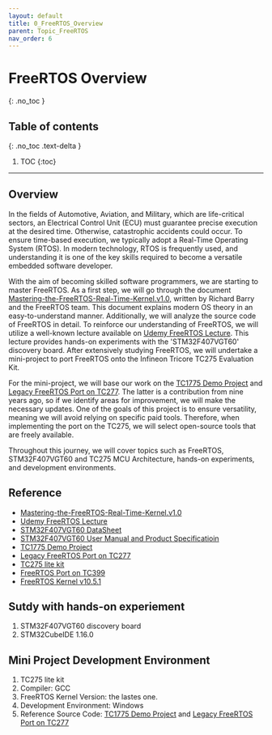 ```yaml
---
layout: default
title: 0_FreeRTOS_Overview
parent: Topic_FreeRTOS
nav_order: 6
---
```


# FreeRTOS Overview
{: .no_toc }

## Table of contents
{: .no_toc .text-delta }

1. TOC
{:toc}

---

## Overview
In the fields of Automotive, Aviation, and Military, which are life-critical sectors, an Electrical Control Unit (ECU) must guarantee precise execution at the desired time. Otherwise, catastrophic accidents could occur. To ensure time-based execution, we typically adopt a Real-Time Operating System (RTOS). In modern technology, RTOS is frequently used, and understanding it is one of the key skills required to become a versatile embedded software developer.

With the aim of becoming skilled software programmers, we are starting to master FreeRTOS. As a first step, we will go through the document [Mastering-the-FreeRTOS-Real-Time-Kernel.v1.0], written by Richard Barry and the FreeRTOS team. This document explains modern OS theory in an easy-to-understand manner. Additionally, we will analyze the source code of FreeRTOS in detail. To reinforce our understanding of FreeRTOS, we will utilize a well-known lecture available on [Udemy FreeRTOS Lecture]. This lecture provides hands-on experiments with the 'STM32F407VGT60' discovery board. After extensively studying FreeRTOS, we will undertake a mini-project to port FreeRTOS onto the Infineon Tricore TC275 Evaluation Kit.

For the mini-project, we will base our work on the [TC1775 Demo Project] and [Legacy FreeRTOS Port on TC277]. The latter is a contribution from nine years ago, so if we identify areas for improvement, we will make the necessary updates. One of the goals of this project is to ensure versatility, meaning we will avoid relying on specific paid tools. Therefore, when implementing the port on the TC275, we will select open-source tools that are freely available.

Throughout this journey, we will cover topics such as FreeRTOS, STM32F407VGT60 and TC275 MCU Architecture, hands-on experiments, and development environments.

## Reference
- [Mastering-the-FreeRTOS-Real-Time-Kernel.v1.0]
- [Udemy FreeRTOS Lecture]
- [STM32F407VGT60 DataSheet]
- [STM32F407VGT60 User Manual and Product Specificatioin]
- [TC1775 Demo Project]
- [Legacy FreeRTOS Port on TC277]
- [TC275 lite kit]
- [FreeRTOS Port on TC399]
- [FreeRTOS Kernel v10.5.1]


## Sutdy with hands-on experiement
1. STM32F407VGT60 discovery board
2. STM32CubeIDE 1.16.0

## Mini Project Development Environment
1. TC275 lite kit
2. Compiler: GCC
3. FreeRTOS Kernel Version: the lastes one.
3. Development Environment: Windows
4. Reference Source Code: [TC1775 Demo Project] and [Legacy FreeRTOS Port on TC277]


[TC275 lite kit]:https://www.infineon.com/cms/en/product/promopages/AURIX-microcontroller-boards/low-cost-arduino-kits/AURIX-TC275-lite-kit/
[Mastering-the-FreeRTOS-Real-Time-Kernel.v1.0]:https://github.com/FreeRTOS/FreeRTOS-Kernel-Book/blob/main/booktitle.md
[TC1775 Demo Project]:https://www.freertos.org/FreeRTOS-for-Infineon-TriCore-TC1782-using-HighTec-GCC.html
[Legacy FreeRTOS Port on TC277]:https://interactive.freertos.org/hc/en-us/community/posts/210026366-FreeRTOS-7-1-Port-for-Aurix-TC27x-using-Free-Entry-Toolchain?_ga=2.60494381.1877225190.1712758092-1651550433.1712758092
[FreeRTOS Port on TC399]: https://forums.freertos.org/t/freertos-for-infineon-tc399xx/8399
[FreeRTOS Kernel v10.5.1]: https://forums.freertos.org/t/new-freertos-kernel-version-now-available/17825
[Udemy FreeRTOS Lecture]: https://www.udemy.com/course/mastering-rtos-hands-on-with-freertos-arduino-and-stm32fx/?couponCode=OF83024D#reviews
[STM32F407VGT60 DataSheet]: https://www.st.com/en/microcontrollers-microprocessors/stm32f407vg.html#documentation
[STM32F407VGT60 User Manual and Product Specificatioin]: https://www.st.com/en/evaluation-tools/stm32f4discovery.html#documentation